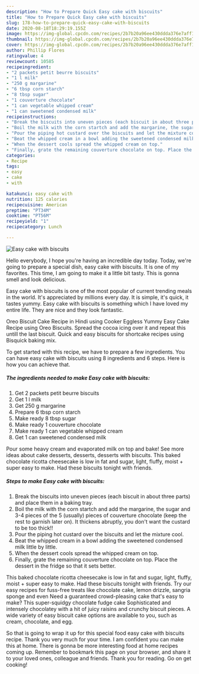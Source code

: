```yaml
---
description: "How to Prepare Quick Easy cake with biscuits"
title: "How to Prepare Quick Easy cake with biscuits"
slug: 178-how-to-prepare-quick-easy-cake-with-biscuits
date: 2020-08-18T18:29:19.155Z
image: https://img-global.cpcdn.com/recipes/2b7b20a96ee430ddda376e7aff1dadc6/751x532cq70/easy-cake-with-biscuits-recipe-main-photo.jpg
thumbnail: https://img-global.cpcdn.com/recipes/2b7b20a96ee430ddda376e7aff1dadc6/751x532cq70/easy-cake-with-biscuits-recipe-main-photo.jpg
cover: https://img-global.cpcdn.com/recipes/2b7b20a96ee430ddda376e7aff1dadc6/751x532cq70/easy-cake-with-biscuits-recipe-main-photo.jpg
author: Phillip Flores
ratingvalue: 4
reviewcount: 10585
recipeingredient:
- "2 packets petit beurre biscuits"
- "1 l milk"
- "250 g margarine"
- "6 tbsp corn starch"
- "8 tbsp sugar"
- "1 couverture chocolate"
- "1 can vegetable whipped cream"
- "1 can sweetened condensed milk"
recipeinstructions:
- "Break the biscuits into uneven pieces (each biscuit in about three parts) and place them in a baking tray."
- "Boil the milk with the corn startch and add the margarine, the sugar and 3-4 pieces of the 5 (usually) pieces of couverture chocolate (keep the rest to garnish later on). It thickens abruptly, you don&#39;t want the custard to be too thick!!"
- "Pour the piping hot custard over the biscuits and let the mixture cool."
- "Beat the whipped cream in a bowl adding the sweetened condensed milk little by little."
- "When the dessert cools spread the whipped cream on top."
- "Finally, grate the remaining couverture chocolate on top. Place the dessert in the fridge so that it sets better."
categories:
- Recipe
tags:
- easy
- cake
- with

katakunci: easy cake with 
nutrition: 125 calories
recipecuisine: American
preptime: "PT34M"
cooktime: "PT56M"
recipeyield: "1"
recipecategory: Lunch

---
```



![Easy cake with biscuits](https://img-global.cpcdn.com/recipes/2b7b20a96ee430ddda376e7aff1dadc6/751x532cq70/easy-cake-with-biscuits-recipe-main-photo.jpg)

Hello everybody, I hope you're having an incredible day today. Today, we're going to prepare a special dish, easy cake with biscuits. It is one of my favorites. This time, I am going to make it a little bit tasty. This is gonna smell and look delicious.

Easy cake with biscuits is one of the most popular of current trending meals in the world. It's appreciated by millions every day. It is simple, it's quick, it tastes yummy. Easy cake with biscuits is something which I have loved my entire life. They are nice and they look fantastic.

Oreo Biscuit Cake Recipe in Hindi using Cooker Eggless Yummy Easy Cake Recipe using Oreo Biscuits. Spread the cocoa icing over it and repeat this untill the last biscuit. Quick and easy biscuits for shortcake recipes using Bisquick baking mix.


To get started with this recipe, we have to prepare a few ingredients. You can have easy cake with biscuits using 8 ingredients and 6 steps. Here is how you can achieve that.

<!--inarticleads1-->

##### The ingredients needed to make Easy cake with biscuits:

1. Get 2 packets petit beurre biscuits
1. Get 1 l milk
1. Get 250 g margarine
1. Prepare 6 tbsp corn starch
1. Make ready 8 tbsp sugar
1. Make ready 1 couverture chocolate
1. Make ready 1 can vegetable whipped cream
1. Get 1 can sweetened condensed milk


Pour some heavy cream and evaporated milk on top and bake! See more ideas about cake desserts, desserts, desserts with biscuits. This baked chocolate ricotta cheesecake is low in fat and sugar, light, fluffy, moist + super easy to make. Had these biscuits tonight with friends. 

<!--inarticleads2-->

##### Steps to make Easy cake with biscuits:

1. Break the biscuits into uneven pieces (each biscuit in about three parts) and place them in a baking tray.
1. Boil the milk with the corn startch and add the margarine, the sugar and 3-4 pieces of the 5 (usually) pieces of couverture chocolate (keep the rest to garnish later on). It thickens abruptly, you don&#39;t want the custard to be too thick!!
1. Pour the piping hot custard over the biscuits and let the mixture cool.
1. Beat the whipped cream in a bowl adding the sweetened condensed milk little by little.
1. When the dessert cools spread the whipped cream on top.
1. Finally, grate the remaining couverture chocolate on top. Place the dessert in the fridge so that it sets better.


This baked chocolate ricotta cheesecake is low in fat and sugar, light, fluffy, moist + super easy to make. Had these biscuits tonight with friends. Try our easy recipes for fuss-free treats like chocolate cake, lemon drizzle, sangria sponge and even Need a guaranteed crowd-pleasing cake that&#39;s easy to make? This super-squidgy chocolate fudge cake Sophisticated and intensely chocolatey with a hit of juicy raisins and crunchy biscuit pieces. A wide variety of easy biscuit cake options are available to you, such as cream, chocolate, and egg. 

So that is going to wrap it up for this special food easy cake with biscuits recipe. Thank you very much for your time. I am confident you can make this at home. There is gonna be more interesting food at home recipes coming up. Remember to bookmark this page on your browser, and share it to your loved ones, colleague and friends. Thank you for reading. Go on get cooking!
